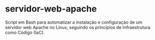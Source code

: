 # servidor-web-apache
Script em Bash para automatizar a instalação e configuração de um servidor web Apache no Linux, seguindo os princípios de Infraestrutura como Código (IaC).
